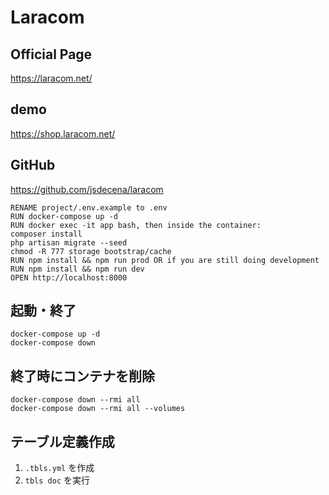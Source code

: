 # Laracom

## Official Page
https://laracom.net/


## demo
https://shop.laracom.net/


## GitHub
https://github.com/jsdecena/laracom

```
RENAME project/.env.example to .env
RUN docker-compose up -d
RUN docker exec -it app bash, then inside the container:
composer install
php artisan migrate --seed
chmod -R 777 storage bootstrap/cache
RUN npm install && npm run prod OR if you are still doing development
RUN npm install && npm run dev
OPEN http://localhost:8000
```


## 起動・終了
```
docker-compose up -d
docker-compose down
```

## 終了時にコンテナを削除
```
docker-compose down --rmi all
docker-compose down --rmi all --volumes
```

## テーブル定義作成
 1. ```.tbls.yml``` を作成
 2. ```tbls doc``` を実行

